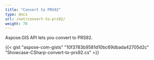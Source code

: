 ```yaml
---
title: "Convert to PRS92"
type: docs
url: /net/convert-to-prs92/
weight: 70
---
```


Aspose.GIS API lets you convert to PRS92.

{{< gist "aspose-com-gists" "10f3783b9581d10bc69dbada42705d2c" "Showcase-CSharp-convert-to-prs92.cs" >}}
